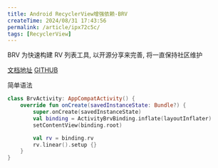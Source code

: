 ```yaml
---
title: Android RecyclerView增强依赖-BRV
createTime: 2024/08/31 17:43:56
permalink: /article/ipx72c5c/
tags: [RecyclerView]
---
```


BRV 为快速构建 RV 列表工具, 以开源分享来完善, 将一直保持社区维护

<!-- more -->

[文档地址](https://liangjingkanji.github.io/BRV/index.html) [GITHUB](https://github.com/liangjingkanji/BRV)

简单语法

```kotlin
class BrvActivity: AppCompatActivity() {
    override fun onCreate(savedInstanceState: Bundle?) {
        super.onCreate(savedInstanceState)
        val binding = ActivityBrvBinding.inflate(layoutInflater)
        setContentView(binding.root)

        val rv = binding.rv
        rv.linear().setup {}
    }
}
```
